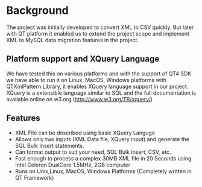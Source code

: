 # Background #
The project was initially developed to convert XML to CSV quickly. But later with QT platform it enabled us to extend the project scope and implement XML to MySQL data migration features in the project.

## Platform support and XQuery Language ##
We have tested this on various platforms and with the support of QT4 SDK we have able to run it on Linux, MacOS, Windows platforms with QTXmlPattern Library, it enables XQuery language support in our project. XQuery is a extensible language similar to SQL and the full documentation is available online on w3.org (http://www.w3.org/TR/xquery/)

## Features ##
  * XML File can be described using basic XQuery Languge
  * Allows only two inputs (XML Data file, XQuery input) and generate the SQL Bulk Insert statements.
  * Can format output to suit your need, SQL Bulk Insert, CSV, etc.
  * Fast enough to process a complex 30MB XML file in 20 Seconds using Intel Celeron DualCore 1.5MHz, 2GB computer
  * Runs on Unix,Linux, MacOS, Windows Platforms (Completely written in QT Framework)